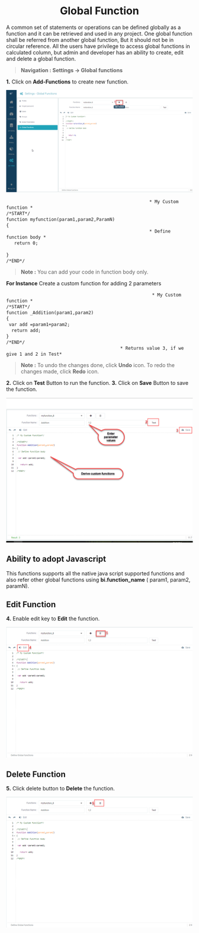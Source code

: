 <center><h1>Global Function</h1></center>

A common set of statements or operations can be defined globally as a function and it can be retrieved and used in any project. One global function shall be referred from another global function, But it should not be in circular reference.
All the users have privilege to access global functions in calculated column,  but admin and developer has an ability to create, edit and delete a global function.

>**Navigation :  Settings → Global functions** 

**1.** Click on **Add-Functions** to create new function.
 

![enter image description here](https://raw.githubusercontent.com/sv18042016/fp1/d9712e86a6881444e961d60dfc6aab30bf665172/images/func1.png)

```
                                                      * My Custom function *
/*START*/ 
function myfunction(param1,param2,ParamN)
{
                                                      * Define function body *  
   return 0;
   
}
/*END*/

```
> **Note :** You can add your code in function body only.


 **For Instance**  Create a custom function for adding 2 parameters


```
                                                       * My Custom function *
/*START*/ 
function _Addition(param1,param2)
{
 var add =param1+param2;  
  return add;
}
/*END*/
                                           * Returns value 3, if we give 1 and 2 in Test*
```

>  **Note :** To undo the changes done, click  **Undo** icon.  To redo the changes made, click  **Redo** icon.


**2.** Click on **Test** Button  to run the function.
**3.** Click on **Save** Button to save the function.



![enter image description here](https://raw.githubusercontent.com/sv18042016/fp1/2c15dfa03d8ed5eed5cdffdc1335c22ce759300c/images/global_functions.png)

## Ability to adopt Javascript

This functions supports all the native java script supported functions and also refer other global functions using  **bi.function_name** ( param1, param2, paramN).

## Edit Function

**4.**  Enable edit key to **Edit** the function.

![enter image description here](https://raw.githubusercontent.com/sv18042016/fp1/733be26f2d58ffc41ec83bc979234243c5417a2e/images/edit_func.png)

## Delete Function

**5.** Click delete button to **Delete** the function.


![enter image description here](https://raw.githubusercontent.com/sv18042016/fp1/3e9f75a909b59664ffe91af0ad16c2c9859586cf/images/del_func.png)


<!--stackedit_data:
eyJoaXN0b3J5IjpbMTcxODM2NDUyNywtMzAwNTQxNjI1LDExOD
Y1NDM2NDksLTE1MjY1MDg3NCwxNDU0ODcwMDgsLTExMzMxNjM1
OTYsNTc4NDkyMDgzLDY1OTY5MzEyNywxNjUwNTMyNzYxXX0=
-->